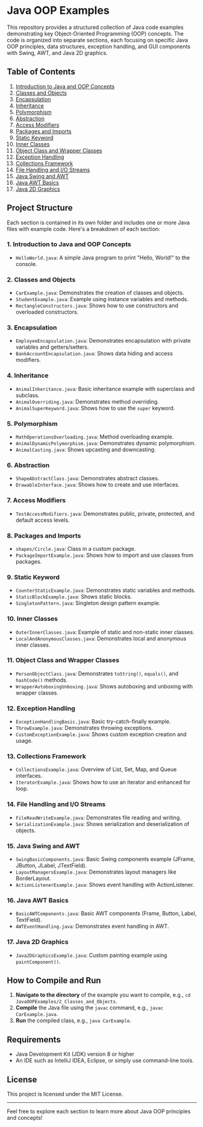 # Java OOP Examples

This repository provides a structured collection of Java code examples demonstrating key Object-Oriented Programming (OOP) concepts. The code is organized into separate sections, each focusing on specific Java OOP principles, data structures, exception handling, and GUI components with Swing, AWT, and Java 2D graphics.

## Table of Contents

1. [Introduction to Java and OOP Concepts](#1-introduction-to-java-and-oop-concepts)
2. [Classes and Objects](#2-classes-and-objects)
3. [Encapsulation](#3-encapsulation)
4. [Inheritance](#4-inheritance)
5. [Polymorphism](#5-polymorphism)
6. [Abstraction](#6-abstraction)
7. [Access Modifiers](#7-access-modifiers)
8. [Packages and Imports](#8-packages-and-imports)
9. [Static Keyword](#9-static-keyword)
10. [Inner Classes](#10-inner-classes)
11. [Object Class and Wrapper Classes](#11-object-class-and-wrapper-classes)
12. [Exception Handling](#12-exception-handling)
13. [Collections Framework](#13-collections-framework)
14. [File Handling and I/O Streams](#14-file-handling-and-io-streams)
15. [Java Swing and AWT](#15-java-swing-and-awt)
16. [Java AWT Basics](#16-java-awt-basics)
17. [Java 2D Graphics](#17-java-2d-graphics)

## Project Structure

Each section is contained in its own folder and includes one or more Java files with example code. Here's a breakdown of each section:

### 1. Introduction to Java and OOP Concepts
- `HelloWorld.java`: A simple Java program to print "Hello, World!" to the console.

### 2. Classes and Objects
- `CarExample.java`: Demonstrates the creation of classes and objects.
- `StudentExample.java`: Example using instance variables and methods.
- `RectangleConstructors.java`: Shows how to use constructors and overloaded constructors.

### 3. Encapsulation
- `EmployeeEncapsulation.java`: Demonstrates encapsulation with private variables and getters/setters.
- `BankAccountEncapsulation.java`: Shows data hiding and access modifiers.

### 4. Inheritance
- `AnimalInheritance.java`: Basic inheritance example with superclass and subclass.
- `AnimalOverriding.java`: Demonstrates method overriding.
- `AnimalSuperKeyword.java`: Shows how to use the `super` keyword.

### 5. Polymorphism
- `MathOperationsOverloading.java`: Method overloading example.
- `AnimalDynamicPolymorphism.java`: Demonstrates dynamic polymorphism.
- `AnimalCasting.java`: Shows upcasting and downcasting.

### 6. Abstraction
- `ShapeAbstractClass.java`: Demonstrates abstract classes.
- `DrawableInterface.java`: Shows how to create and use interfaces.

### 7. Access Modifiers
- `TestAccessModifiers.java`: Demonstrates public, private, protected, and default access levels.

### 8. Packages and Imports
- `shapes/Circle.java`: Class in a custom package.
- `PackageImportExample.java`: Shows how to import and use classes from packages.

### 9. Static Keyword
- `CounterStaticExample.java`: Demonstrates static variables and methods.
- `StaticBlockExample.java`: Shows static blocks.
- `SingletonPattern.java`: Singleton design pattern example.

### 10. Inner Classes
- `OuterInnerClasses.java`: Example of static and non-static inner classes.
- `LocalAndAnonymousClasses.java`: Demonstrates local and anonymous inner classes.

### 11. Object Class and Wrapper Classes
- `PersonObjectClass.java`: Demonstrates `toString()`, `equals()`, and `hashCode()` methods.
- `WrapperAutoboxingUnboxing.java`: Shows autoboxing and unboxing with wrapper classes.

### 12. Exception Handling
- `ExceptionHandlingBasic.java`: Basic try-catch-finally example.
- `ThrowExample.java`: Demonstrates throwing exceptions.
- `CustomExceptionExample.java`: Shows custom exception creation and usage.

### 13. Collections Framework
- `CollectionsExample.java`: Overview of List, Set, Map, and Queue interfaces.
- `IteratorExample.java`: Shows how to use an iterator and enhanced for loop.

### 14. File Handling and I/O Streams
- `FileReadWriteExample.java`: Demonstrates file reading and writing.
- `SerializationExample.java`: Shows serialization and deserialization of objects.

### 15. Java Swing and AWT
- `SwingBasicComponents.java`: Basic Swing components example (JFrame, JButton, JLabel, JTextField).
- `LayoutManagersExample.java`: Demonstrates layout managers like BorderLayout.
- `ActionListenerExample.java`: Shows event handling with ActionListener.

### 16. Java AWT Basics
- `BasicAWTComponents.java`: Basic AWT components (Frame, Button, Label, TextField).
- `AWTEventHandling.java`: Demonstrates event handling in AWT.

### 17. Java 2D Graphics
- `Java2DGraphicsExample.java`: Custom painting example using `paintComponent()`.

## How to Compile and Run

1. **Navigate to the directory** of the example you want to compile, e.g., `cd JavaOOPExamples/2_Classes_and_Objects`.
2. **Compile** the Java file using the `javac` command, e.g., `javac CarExample.java`.
3. **Run** the compiled class, e.g., `java CarExample`.

## Requirements

- Java Development Kit (JDK) version 8 or higher
- An IDE such as IntelliJ IDEA, Eclipse, or simply use command-line tools.

## License

This project is licensed under the MIT License.

---

Feel free to explore each section to learn more about Java OOP principles and concepts!
